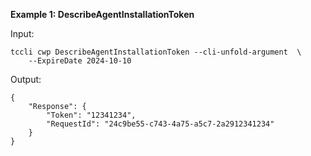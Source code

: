 **Example 1: DescribeAgentInstallationToken**



Input: 

```
tccli cwp DescribeAgentInstallationToken --cli-unfold-argument  \
    --ExpireDate 2024-10-10
```

Output: 
```
{
    "Response": {
        "Token": "12341234",
        "RequestId": "24c9be55-c743-4a75-a5c7-2a2912341234"
    }
}
```

